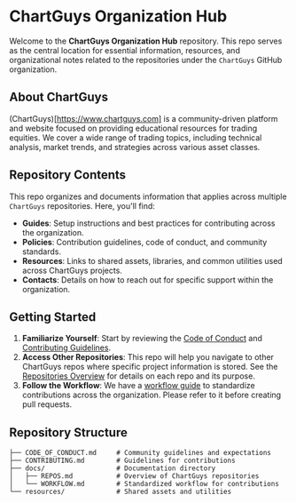 # ChartGuys Organization Hub

Welcome to the **ChartGuys Organization Hub** repository. This repo serves as the central location for essential information, resources, and organizational notes related to the repositories under the `ChartGuys` GitHub organization.

## About ChartGuys

(ChartGuys)[https://www.chartguys.com] is a community-driven platform and website focused on providing educational resources for trading equities. We cover a wide range of trading topics, including technical analysis, market trends, and strategies across various asset classes.

## Repository Contents

This repo organizes and documents information that applies across multiple `ChartGuys` repositories. Here, you'll find:

- **Guides**: Setup instructions and best practices for contributing across the organization.
- **Policies**: Contribution guidelines, code of conduct, and community standards.
- **Resources**: Links to shared assets, libraries, and common utilities used across ChartGuys projects.
- **Contacts**: Details on how to reach out for specific support within the organization.
  
## Getting Started

1. **Familiarize Yourself**: Start by reviewing the [Code of Conduct](./CODE_OF_CONDUCT.md) and [Contributing Guidelines](./CONTRIBUTING.md).
2. **Access Other Repositories**: This repo will help you navigate to other ChartGuys repos where specific project information is stored. See the [Repositories Overview](./docs/REPOS.md) for details on each repo and its purpose.
3. **Follow the Workflow**: We have a [workflow guide](./docs/WORKFLOW.md) to standardize contributions across the organization. Please refer to it before creating pull requests.

## Repository Structure

```plaintext
├── CODE_OF_CONDUCT.md     # Community guidelines and expectations
├── CONTRIBUTING.md        # Guidelines for contributions
├── docs/                  # Documentation directory
│   ├── REPOS.md           # Overview of ChartGuys repositories
│   └── WORKFLOW.md        # Standardized workflow for contributions
└── resources/             # Shared assets and utilities
